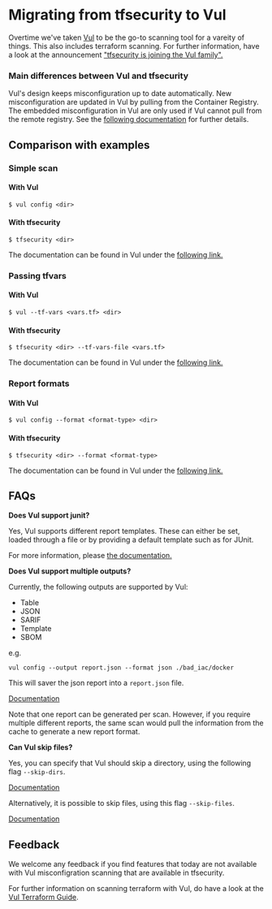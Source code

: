 # Migrating from tfsecurity to Vul
Overtime we've taken [Vul][vul] to be the go-to scanning tool for a vareity of things. This also includes terraform scanning. For further information, have a look at the announcement ["tfsecurity is joining the Vul family".](https://github.com/khulnasoft-labs/tfsecurity/discussions/1994)

### Main differences between Vul and tfsecurity

Vul's design keeps misconfiguration up to date automatically. New misconfiguration are updated in Vul by pulling from the Container Registry. The embedded misconfiguration in Vul are only used if Vul cannot pull from the remote registry. See the [following documentation](https://khulnasoft-labs.github.io/vul/v0.41/docs/scanner/misconfiguration/policy/builtin/#policy-distribution) for further details.

## Comparison with examples
### Simple scan
#### With Vul
```shell
$ vul config <dir>
```
#### With tfsecurity
```shell
$ tfsecurity <dir>
```

The documentation can be found in Vul under the [following link.](https://khulnasoft-labs.github.io/vul/latest/docs/scanner/misconfiguration/)

### Passing tfvars
#### With Vul
```shell
$ vul --tf-vars <vars.tf> <dir>
```
#### With tfsecurity
```shell
$ tfsecurity <dir> --tf-vars-file <vars.tf>
```

The documentation can be found in Vul under the [following link.](https://khulnasoft-labs.github.io/vul/v0.41/docs/scanner/misconfiguration/#terraform-value-overrides)

### Report formats
#### With Vul
```shell
$ vul config --format <format-type> <dir>
```

#### With tfsecurity
```shell
$ tfsecurity <dir> --format <format-type>
```

The documentation can be found in Vul under the [following link.](https://khulnasoft-labs.github.io/vul/v0.41/docs/configuration/reporting/)

## FAQs

**Does Vul support junit?**

Yes, Vul supports different report templates. These can either be set, loaded through a file or by providing a default template such as for JUnit. 

For more information, please [the documentation.](https://khulnasoft-labs.github.io/vul/v0.41/docs/configuration/reporting/#junit)

**Does Vul support multiple outputs?**

Currently, the following outputs are supported by Vul:

* Table
* JSON
* SARIF
* Template
* SBOM

e.g.
```
vul config --output report.json --format json ./bad_iac/docker
```
This will saver the json report into a `report.json` file.

[Documentation](https://khulnasoft-labs.github.io/vul/v0.41/docs/configuration/reporting/)

Note that one report can be generated per scan. However, if you require multiple different reports, the same scan would pull the information from the cache to generate a new report format.

**Can Vul skip files?**

Yes, you can specify that Vul should skip a directory, using the following flag `--skip-dirs`.

[Documentation](https://khulnasoft-labs.github.io/vul/v0.41/docs/configuration/others/)

Alternatively, it is possible to skip files, using this flag `--skip-files`.

[Documentation](https://khulnasoft-labs.github.io/vul/v0.41/docs/configuration/others/#skip-files)

## Feedback

We welcome any feedback if you find features that today are not available with Vul misconfigration scanning that are available in tfsecurity. 

For further information on scanning terraform with Vul, do have a look at the [Vul Terraform Guide](https://khulnasoft-labs.github.io/vul/latest/tutorials/terraform/scannig/).

[vul]: https://github.com/khulnasoft-labs/vul
